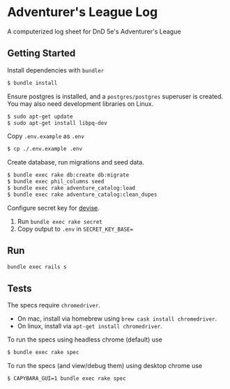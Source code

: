 # Adventurer's League Log

A computerized log sheet for DnD 5e's Adventurer's League

## Getting Started

Install dependencies with `bundler`

```sh
$ bundle install
```

Ensure postgres is installed, and a `postgres/postgres` superuser is created. You may also need development libraries on Linux.

```sh
$ sudo apt-get update
$ sudo apt-get install libpq-dev
```

Copy `.env.example` as `.env`

```sh
$ cp ./.env.example .env
```

Create database, run migrations and seed data.

```sh
$ bundle exec rake db:create db:migrate
$ bundle exec phil_columns seed
$ bundle exec rake adventure_catalog:load
$ bundle exec rake adventure_catalog:clean_dupes
```

Configure secret key for [devise]().

1. Run `bundle exec rake secret`
1. Copy output to `.env` in `SECRET_KEY_BASE=`

## Run

```sh
bundle exec rails s
```

## Tests

The specs require `chromedriver`.

- On mac, install via homebrew using `brew cask install chromedriver`.
- On linux, install via `apt-get install chromedriver`.

To run the specs using headless chrome (default) use

```sh
$ bundle exec rake spec
```

To run the specs (and view/debug them) using desktop chrome use

```sh
$ CAPYBARA_GUI=1 bundle exec rake spec
```